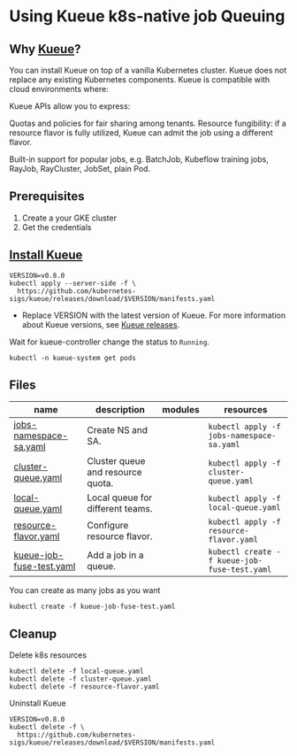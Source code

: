 # Using Kueue k8s-native job Queuing

## Why [Kueue](https://kueue.sigs.k8s.io/docs/overview/)?

You can install Kueue on top of a vanilla Kubernetes cluster. Kueue does not replace any existing Kubernetes components. Kueue is compatible with cloud environments where:

Kueue APIs allow you to express:

Quotas and policies for fair sharing among tenants.
Resource fungibility: if a resource flavor is fully utilized, Kueue can admit the job using a different flavor.

Built-in support for popular jobs, e.g. BatchJob, Kubeflow training jobs, RayJob, RayCluster, JobSet, plain Pod.

## Prerequisites

1. Create a your GKE cluster
1. Get the credentials

## [Install Kueue](https://cloud.google.com/kubernetes-engine/docs/tutorials/kueue-intro)

```
VERSION=v0.8.0
kubectl apply --server-side -f \
  https://github.com/kubernetes-sigs/kueue/releases/download/$VERSION/manifests.yaml
```

* Replace VERSION with the latest version of Kueue. For more information about Kueue versions, see [Kueue releases](https://github.com/kubernetes-sigs/kueue/releases).

Wait for kueue-controller change the status to `Running`.

```
kubectl -n kueue-system get pods
```

## Files

| name | description | modules | resources |
|---|---|---|---|
| [jobs-namespace-sa.yaml](./jobs-namespace-sa.yaml) | Create NS and SA. |  | `kubectl apply -f jobs-namespace-sa.yaml` |
| [cluster-queue.yaml](./cluster-queue.yaml) | Cluster queue and resource quota. |  | `kubectl apply -f cluster-queue.yaml` |
| [local-queue.yaml](./local-queue.yaml) | Local queue for different teams. |  | `kubectl apply -f local-queue.yaml` |
| [resource-flavor.yaml](./resource-flavor.yaml) | Configure resource flavor. |  | `kubectl apply -f resource-flavor.yaml` |
| [kueue-job-fuse-test.yaml](./kueue-job-fuse-test.yaml) | Add a job in a queue. |  | `kubectl create -f kueue-job-fuse-test.yaml` |

You can create as many jobs as you want

```
kubectl create -f kueue-job-fuse-test.yaml
```

## Cleanup

Delete k8s resources

```
kubectl delete -f local-queue.yaml
kubectl delete -f cluster-queue.yaml
kubectl delete -f resource-flavor.yaml
```

Uninstall Kueue

```
VERSION=v0.8.0
kubectl delete -f \
  https://github.com/kubernetes-sigs/kueue/releases/download/$VERSION/manifests.yaml
```
